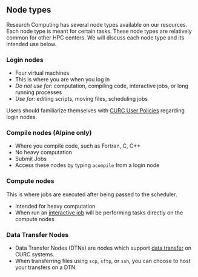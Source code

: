 ## Node types

Research Computing has several node types available on our resources.
Each node type is meant for certain tasks. These node types are
relatively common for other HPC centers. We will discuss each node
type and its intended use below.


### Login nodes

* Four virtual machines
* This is where you are when you log in
* _Do not use for_: computation, compiling code, interactive jobs, or long running processes
* _Use for_: editing scripts, moving files, scheduling jobs

Users should familiarize themselves with [CURC User Policies](../additional-resources/policies.html#login-nodes) regarding login nodes.

### Compile nodes (Alpine only)

* Where you compile code, such as Fortran, C, C++
* No heavy computation
* Submit Jobs
* Access these nodes by typing `acompile` from a login node


### Compute nodes

This is where jobs are executed after being passed to the scheduler.

* Intended for heavy computation
* When run an [interactive job](../running-jobs/interactive-jobs.html) will be
  performing tasks directly on the compute nodes

### Data Transfer Nodes
* Data Transfer Nodes (DTNs) are nodes which support [data transfer](https://curc.readthedocs.io/en/latest/compute/data-transfer.html?highlight=dtn#data-transfer) on CURC systems. 
* When transferring files using `scp`, `sftp`, or `ssh`, you can choose to host your transfers on a DTN.

